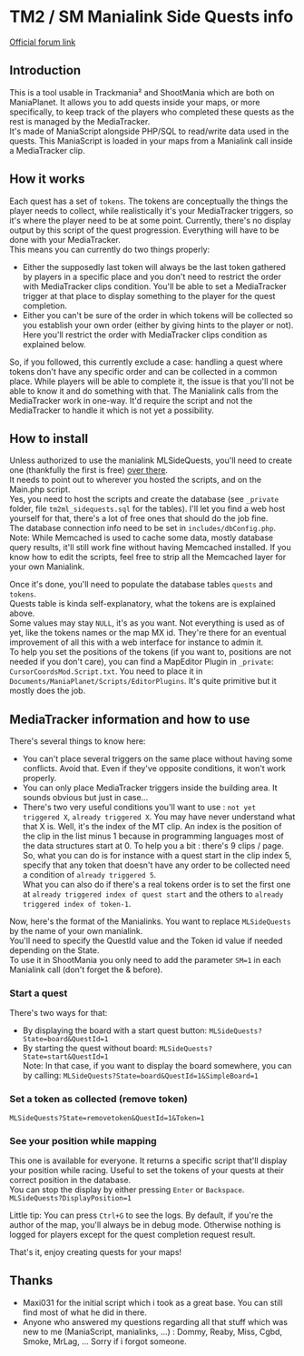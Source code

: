 # TM2 / SM Manialink Side Quests info  
[Official forum link](https://forum.maniaplanet.com/viewtopic.php?f=266&t=46335)  
## Introduction  
This is a tool usable in Trackmania² and ShootMania which are both on ManiaPlanet. It allows you to add quests inside your maps, or more specifically, to keep track of the players who completed these quests as the rest is managed by the MediaTracker.  
It's made of ManiaScript alongside PHP/SQL to read/write data used in the quests. This ManiaScript is loaded in your maps from a Manialink call inside a MediaTracker clip.  

## How it works  
Each quest has a set of `tokens`. The tokens are conceptually the things the player needs to collect, while realistically it's your MediaTracker triggers, so it's where the player need to be at some point.
Currently, there's no display output by this script of the quest progression. Everything will have to be done with your MediaTracker.  
This means you can currently do two things properly:  

* Either the supposedly last token will always be the last token gathered by players in a specific place and you don't need to restrict the order with MediaTracker clips condition. You'll be able to set a MediaTracker trigger at that place to display something to the player for the quest completion.  
* Either you can't be sure of the order in which tokens will be collected so you establish your own order (either by giving hints to the player or not). Here you'll restrict the order with MediaTracker clips condition as explained below.  

So, if you followed, this currently exclude a case: handling a quest where tokens don't have any specific order and can be collected in a common place. While players will be able to complete it, the issue is that you'll not be able to know it and do something with that. The Manialink calls from the MediaTracker work in one-way. It'd require the script and not the MediaTracker to handle it which is not yet a possibility.  

## How to install  
Unless authorized to use the manialink MLSideQuests, you'll need to create one (thankfully the first is free) [over there](https://www.maniaplanet.com/account/manialinks).  
It needs to point out to wherever you hosted the scripts, and on the Main.php script.  
Yes, you need to host the scripts and create the database (see `_private` folder, file `tm2ml_sidequests.sql` for the tables). I'll let you find a web host yourself for that, there's a lot of free ones that should do the job fine.  
The database connection info need to be set in `includes/dbConfig.php`.  
Note: While Memcached is used to cache some data, mostly database query results, it'll still work fine without having Memcached installed. If you know how to edit the scripts, feel free to strip all the Memcached layer for your own Manialink.  

Once it's done, you'll need to populate the database tables `quests` and `tokens`.  
Quests table is kinda self-explanatory, what the tokens are is explained above.  
Some values may stay `NULL`, it's as you want. Not everything is used as of yet, like the tokens names or the map MX id. They're there for an eventual improvement of all this with a web interface for instance to admin it.  
To help you set the positions of the tokens (if you want to, positions are not needed if you don't care), you can find a MapEditor Plugin in `_private`: `CursorCoordsMod.Script.txt`. You need to place it in `Documents/ManiaPlanet/Scripts/EditorPlugins`. It's quite primitive but it mostly does the job.  

## MediaTracker information and how to use  
There's several things to know here:  

* You can't place several triggers on the same place without having some conflicts. Avoid that. Even if they've opposite conditions, it won't work properly.
* You can only place MediaTracker triggers inside the building area. It sounds obvious but just in case...
* There's two very useful conditions you'll want to use : `not yet triggered X`, `already triggered X`. You may have never understand what that X is. Well, it's the index of the MT clip. 	An index is the position of the clip in the list minus 1 because in programming languages most of the data structures start at 0. To help you a bit : there's 9 clips / page.  
So, what you can do is for instance with a quest start in the clip index 5, specify that any token that doesn't have any order to be collected need a condition of `already triggered 5`.  
What you can also do if there's a real tokens order is to set the first one at `already triggered index of quest start` and the others to `already triggered index of token-1`.  

Now, here's the format of the Manialinks. You want to replace `MLSideQuests` by the name of your own manialink.  
You'll need to specify the QuestId value and the Token id value if needed depending on the State.  
To use it in ShootMania you only need to add the parameter `SM=1` in each Manialink call (don't forget the & before).  

### Start a quest  
There's two ways for that:  

* By displaying the board with a start quest button: `MLSideQuests?State=board&QuestId=1`  
* By starting the quest without board: `MLSideQuests?State=start&QuestId=1`  
Note: In that case, if you want to display the board somewhere, you can by calling: `MLSideQuests?State=board&QuestId=1&SimpleBoard=1`  

### Set a token as collected (remove token)  
`MLSideQuests?State=removetoken&QuestId=1&Token=1`  

### See your position while mapping  
This one is available for everyone. It returns a specific script that'll display your position while racing. Useful to set the tokens of your quests at their correct position in the database.  
You can stop the display by either pressing `Enter` or `Backspace`.  
`MLSideQuests?DisplayPosition=1`  

Little tip: You can press `Ctrl+G` to see the logs. By default, if you're the author of the map, you'll always be in debug mode. Otherwise nothing is logged for players except for the quest completion request result.

That's it, enjoy creating quests for your maps!  

## Thanks  

* Maxi031 for the initial script which i took as a great base. You can still find most of what he did in there.  
* Anyone who answered my questions regarding all that stuff which was new to me (ManiaScript, manialinks, ...) : Dommy, Reaby, Miss, Cgbd, Smoke, MrLag, ... Sorry if i forgot someone.